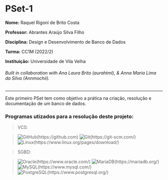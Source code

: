 # PSet-1

**Nome:** Raquel Rigoni de Brito Costa

**Professor:** Abrantes Araújo Silva Filho

**Disciplina:** Design e Desenvolvimento de Banco de Dados

**Turma:** CC1M (2022/2)

**Instituição:** Universidade de Vila Velha

###### Built in collaboration with Ana Laura Brito (aurahtml), & Anna Maria Lima da Silva (Annmochii).
---
Este primeiro PSet tem como objetivo a prática na criação, resolução e documentação de um banco de dados.

### Programas utizados para a resolução deste projeto:

> VCS:

> ![GitHub(https://github.com)](https://img.shields.io/badge/GitHub-100000?style=for-the-badge&logo=github&logoColor=white)
> ![Git(https://git-scm.com/)](https://img.shields.io/badge/GIT-E44C30?style=for-the-badge&logo=git&logoColor=white)
> ![Linux(https://www.linux.org/pages/download/)](https://img.shields.io/badge/Linux-FCC624?style=for-the-badge&logo=linux&logoColor=black)


> SGBD:

> ![Oracle(https://www.oracle.com/)](https://img.shields.io/badge/Oracle-F80000?style=for-the-badge&logo=Oracle&logoColor=white)
> ![MariaDB(https://mariadb.org/)](https://img.shields.io/badge/MariaDB-003545?style=for-the-badge&logo=mariadb&logoColor=white)
> ![MySQL(https://www.mysql.com/)](https://img.shields.io/badge/MySQL-005C84?style=for-the-badge&logo=mysql&logoColor=white)
> ![PostgreSQL(https://www.postgresql.org/)](https://img.shields.io/badge/PostgreSQL-316192?style=for-the-badge&logo=postgresql&logoColor=white)

